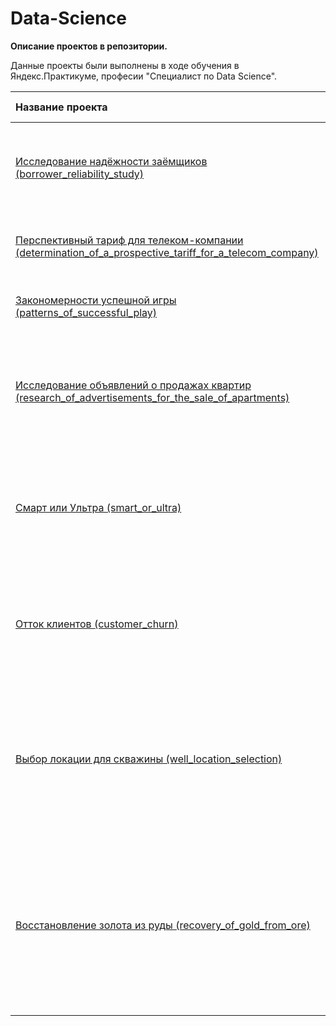 # Data-Science

**Описание проектов в репозитории.**

Данные проекты были выполнены в ходе обучения в Яндекс.Практикуме, професии "Специалист по Data Science".


|Название проекта|Описание|Используемые библиотеки|Статус проекта|
|:---------------|:-------|:----------------------|:-------------|
|<a href="https://github.com/JulijaBondarenko/Data-Science/tree/main/borrower_reliability_study">Исследование надёжности заёмщиков (borrower_reliability_study)</a>|Нужно разобраться, влияет ли семейное положение и количество детей клиента на факт погашения кредита в срок|pandas, pymystem3, Mystem|завершён|
|<a href="https://github.com/JulijaBondarenko/Data-Science/tree/main/determination_of_a_prospective_tariff_for_a_telecom_company">Перспективный тариф для телеком-компании (determination_of_a_prospective_tariff_for_a_telecom_company)</a>|Нужно проанализировать поведение клиентов и сделать вывод — какой тариф лучше|pandas, numpy, scipy, matplotlib, seaborn|завершён|
|<a href="https://github.com/JulijaBondarenko/Data-Science/tree/main/patterns_of_successful_play">Закономерности успешной игры (patterns_of_successful_play)</a>|Нужно выявить определяющие успешность игры закономерности|pandas, numpy, scipy, matplotlib, seaborn|завершён|
|<a href="https://github.com/JulijaBondarenko/Data-Science/tree/main/research_of_advertisements_for_the_sale_of_apartments">Исследование объявлений о продажах квартир (research_of_advertisements_for_the_sale_of_apartments)</a>|Установить параметры, которые позволят построить автоматизированную систему для отслеживания аномалий и мошенническую деятельность|pandas, matplotlib, seaborn|завершён|
|<a href="https://github.com/JulijaBondarenko/Data-Science/tree/main/smart_or_ultra">Смарт или Ультра (smart_or_ultra)</a>|Нужно построить модель для задачи классификации, которая выберет подходящий тариф|pandas, numpy, random, sklearn.model_selection, sklearn.tree, sklearn.ensemble, sklearn.dummy, sklearn.linear_model, sklearn.metrics, sklearn.ensemble|завершён|
|<a href="https://github.com/Data-Science-Specialist/Data-Science/tree/main/сustomer_churn">Отток клиентов (сustomer_churn)</a>|Нужно построить модель предельно большим значением F1-меры|pandas, numpy, random, sklearn.model_selection, sklearn.tree, sklearn.metrics, sklearn.ensemble, sklearn.dummy, sklearn.linear_model, sklearn.ensemble|завершён|
|<a href="https://github.com/Data-Science-Specialist/Data-Science/tree/main/well_location_selection">Выбор локации для скважины (well_location_selection)</a>|Нужно построить модель машинного обучения, которая поможет определить регион, где добыча принесёт наибольшую прибыль. Проанализировать возможную прибыль и риски техникой Bootstrap|pandas, numpy, seaborn, math, matplotlib.pyplot, sklearn.model_selection, sklearn.metrics, sklearn.linear_model, sklearn.ensemble, sklearn.preprocessing|завершён|
|<a href="https://github.com/Data-Science-Specialist/Data-Science/blob/main/recovery_of_gold_from_ore/README.md">Восстановление золота из руды (recovery_of_gold_from_ore)</a>|Нужно подготовить прототип модели машинного обучения для компании «Цифры». Модель должна предсказать коэффициент восстановления золота из золотосодержащей руды.|pandas, numpy, random, matplotlib.pyplot, scipy.stats, plotly.express, plotly.graph_objects, seaborn, sklearn.model_selection, sklearn.tree, sklearn.metrics, sklearn.ensemble, sklearn.dummy, sklearn.linear_model, sklearn.ensemble|завершён|

